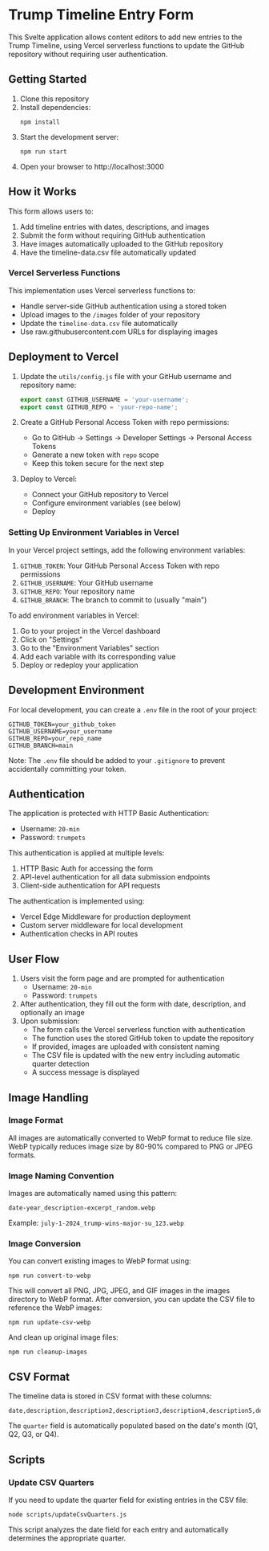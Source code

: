 # Trump Timeline Entry Form

This Svelte application allows content editors to add new entries to the Trump Timeline, using Vercel serverless functions to update the GitHub repository without requiring user authentication.

## Getting Started

1. Clone this repository
2. Install dependencies:
   ```
   npm install
   ```
3. Start the development server:
   ```
   npm run start
   ```
4. Open your browser to http://localhost:3000

## How it Works

This form allows users to:
1. Add timeline entries with dates, descriptions, and images
2. Submit the form without requiring GitHub authentication
3. Have images automatically uploaded to the GitHub repository
4. Have the timeline-data.csv file automatically updated

### Vercel Serverless Functions

This implementation uses Vercel serverless functions to:
- Handle server-side GitHub authentication using a stored token
- Upload images to the `/images` folder of your repository
- Update the `timeline-data.csv` file automatically
- Use raw.githubusercontent.com URLs for displaying images

## Deployment to Vercel

1. Update the `utils/config.js` file with your GitHub username and repository name:
   ```js
   export const GITHUB_USERNAME = 'your-username';
   export const GITHUB_REPO = 'your-repo-name';
   ```

2. Create a GitHub Personal Access Token with repo permissions:
   - Go to GitHub → Settings → Developer Settings → Personal Access Tokens
   - Generate a new token with `repo` scope
   - Keep this token secure for the next step

3. Deploy to Vercel:
   - Connect your GitHub repository to Vercel
   - Configure environment variables (see below)
   - Deploy

### Setting Up Environment Variables in Vercel

In your Vercel project settings, add the following environment variables:

1. `GITHUB_TOKEN`: Your GitHub Personal Access Token with repo permissions
2. `GITHUB_USERNAME`: Your GitHub username
3. `GITHUB_REPO`: Your repository name
4. `GITHUB_BRANCH`: The branch to commit to (usually "main")

To add environment variables in Vercel:
1. Go to your project in the Vercel dashboard
2. Click on "Settings"
3. Go to the "Environment Variables" section
4. Add each variable with its corresponding value
5. Deploy or redeploy your application

## Development Environment

For local development, you can create a `.env` file in the root of your project:

```
GITHUB_TOKEN=your_github_token
GITHUB_USERNAME=your_username
GITHUB_REPO=your_repo_name
GITHUB_BRANCH=main
```

Note: The `.env` file should be added to your `.gitignore` to prevent accidentally committing your token.

## Authentication

The application is protected with HTTP Basic Authentication:

- Username: `20-min`
- Password: `trumpets`

This authentication is applied at multiple levels:
1. HTTP Basic Auth for accessing the form
2. API-level authentication for all data submission endpoints
3. Client-side authentication for API requests

The authentication is implemented using:
- Vercel Edge Middleware for production deployment
- Custom server middleware for local development
- Authentication checks in API routes

## User Flow

1. Users visit the form page and are prompted for authentication
   - Username: `20-min`
   - Password: `trumpets`
2. After authentication, they fill out the form with date, description, and optionally an image
3. Upon submission:
   - The form calls the Vercel serverless function with authentication
   - The function uses the stored GitHub token to update the repository
   - If provided, images are uploaded with consistent naming
   - The CSV file is updated with the new entry including automatic quarter detection
   - A success message is displayed

## Image Handling

### Image Format
All images are automatically converted to WebP format to reduce file size. WebP typically reduces image size by 80-90% compared to PNG or JPEG formats.

### Image Naming Convention
Images are automatically named using this pattern:
```
date-year_description-excerpt_random.webp
```

Example: `july-1-2024_trump-wins-major-su_123.webp`

### Image Conversion
You can convert existing images to WebP format using:
```
npm run convert-to-webp
```

This will convert all PNG, JPG, JPEG, and GIF images in the images directory to WebP format. After conversion, you can update the CSV file to reference the WebP images:
```
npm run update-csv-webp
```

And clean up original image files:
```
npm run cleanup-images
```

## CSV Format

The timeline data is stored in CSV format with these columns:
```
date,description,description2,description3,description4,description5,description6,link,link2,link3,link4,link5,link6,image,quarter
```

The `quarter` field is automatically populated based on the date's month (Q1, Q2, Q3, or Q4).

## Scripts

### Update CSV Quarters

If you need to update the quarter field for existing entries in the CSV file:

```
node scripts/updateCsvQuarters.js
```

This script analyzes the date field for each entry and automatically determines the appropriate quarter.